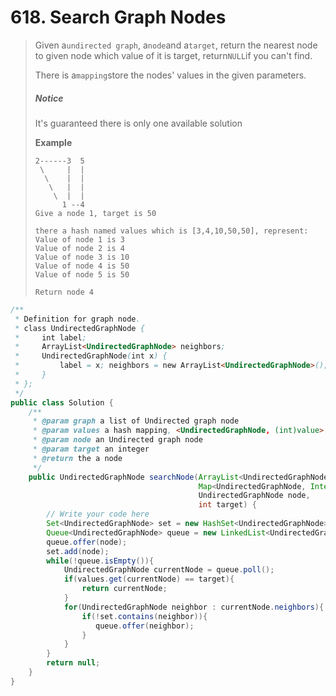 # 618. Search Graph Nodes

> Given a`undirected graph`, a`node`and a`target`, return the nearest node to given node which value of it is target, return`NULL`if you can't find.
>
> There is a`mapping`store the nodes' values in the given parameters.
>
> ##### Notice
>
> It's guaranteed there is only one available solution
>
> **Example**
>
> ```
> 2------3  5
>  \     |  | 
>   \    |  |
>    \   |  |
>     \  |  |
>       1 --4
> Give a node 1, target is 50
>
> there a hash named values which is [3,4,10,50,50], represent:
> Value of node 1 is 3
> Value of node 2 is 4
> Value of node 3 is 10
> Value of node 4 is 50
> Value of node 5 is 50
>
> Return node 4
> ```

```java
/**
 * Definition for graph node.
 * class UndirectedGraphNode {
 *     int label;
 *     ArrayList<UndirectedGraphNode> neighbors;
 *     UndirectedGraphNode(int x) { 
 *         label = x; neighbors = new ArrayList<UndirectedGraphNode>(); 
 *     }
 * };
 */
public class Solution {
    /**
     * @param graph a list of Undirected graph node
     * @param values a hash mapping, <UndirectedGraphNode, (int)value>
     * @param node an Undirected graph node
     * @param target an integer
     * @return the a node
     */
    public UndirectedGraphNode searchNode(ArrayList<UndirectedGraphNode> graph,
                                          Map<UndirectedGraphNode, Integer> values,
                                          UndirectedGraphNode node,
                                          int target) {
        // Write your code here
        Set<UndirectedGraphNode> set = new HashSet<UndirectedGraphNode>();
        Queue<UndirectedGraphNode> queue = new LinkedList<UndirectedGraphNode>();
        queue.offer(node);
        set.add(node);
        while(!queue.isEmpty()){
            UndirectedGraphNode currentNode = queue.poll();
            if(values.get(currentNode) == target){
                return currentNode;
            }
            for(UndirectedGraphNode neighbor : currentNode.neighbors){
                if(!set.contains(neighbor)){
                   queue.offer(neighbor);
                }
            }
        }
        return null;
    }
}
```



